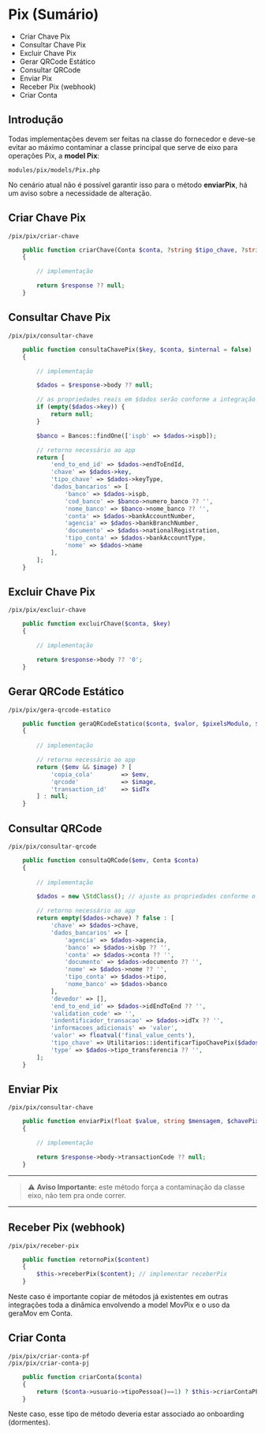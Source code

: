 # Pix (Sumário)
- Criar Chave Pix
- Consultar Chave Pix
- Excluir Chave Pix
- Gerar QRCode Estático
- Consultar QRCode
- Enviar Pix
- Receber Pix (webhook)
- Criar Conta
## Introdução
Todas implementações devem ser feitas na classe do fornecedor e deve-se evitar ao máximo contaminar a classe principal que serve de eixo para operações Pix, a **model Pix**:
```
modules/pix/models/Pix.php
```
No cenário atual não é possível garantir isso para o método **enviarPix**, há um aviso sobre a necessidade de alteração.
## Criar Chave Pix
```
/pix/pix/criar-chave
```
```php
    public function criarChave(Conta $conta, ?string $tipo_chave, ?string $chave = null)
    {

        // implementação

        return $response ?? null;
    }
```
## Consultar Chave Pix
```
/pix/pix/consultar-chave   
```
```php
    public function consultaChavePix($key, $conta, $internal = false)
    {

        // implementação

        $dados = $response->body ?? null;

        // as propriedades reais em $dados serão conforme a integração
        if (empty($dados->key)) {
            return null;
        }

        $banco = Bancos::findOne(['ispb' => $dados->ispb]);

        // retorno necessário ao app
        return [
            'end_to_end_id' => $dados->endToEndId,
            'chave' => $dados->key,
            'tipo_chave' => $dados->keyType,
            'dados_bancarios' => [
                'banco' => $dados->ispb,
                'cod_banco' => $banco->numero_banco ?? '',
                'nome_banco' => $banco->nome_banco ?? '',
                'conta' => $dados->bankAccountNumber,
                'agencia' => $dados->bankBranchNumber,
                'documento' => $dados->nationalRegistration,
                'tipo_conta' => $dados->bankAccountType,
                'nome' => $dados->name
            ],
        ];
    }
```
## Excluir Chave Pix
```
/pix/pix/excluir-chave
```
```php
    public function excluirChave($conta, $key)
    {

        // implementação

        return $response->body ?? '0';
    }
```
## Gerar QRCode Estático
```
/pix/pix/gera-qrcode-estatico
```
```php
    public function geraQRCodeEstatico($conta, $valor, $pixelsModulo, $formatoImagem, $externo, $pix_key) 
    {
        
        // implementação

        // retorno necessário ao app
        return ($emv && $image) ? [
            'copia_cola'        => $emv,
            'qrcode'            => $image,
            'transaction_id'    => $idTx
        ] : null;
    }
```
## Consultar QRCode
```
/pix/pix/consultar-qrcode
```
```php
    public function consultaQRCode($emv, Conta $conta)
    {
        
        // implementação

        $dados = new \StdClass(); // ajuste as propriedades conforme o retorno da integração

        // retorno necessário ao app
        return empty($dados->chave) ? false : [
            'chave' => $dados->chave,
            'dados_bancarios' => [
                'agencia' => $dados->agencia,
                'banco' => $dados->isbp ?? '',
                'conta' => $dados->conta ?? '',
                'documento' => $dados->documento ?? '',
                'nome' => $dados->nome ?? '',
                'tipo_conta' => $dados->tipo,
                'nome_banco' => $dados->banco
            ],
            'devedor' => [],
            'end_to_end_id' => $dados->idEndToEnd ?? '',
            'validation_code' => '',
            'indentificador_transacao' => $dados->idTx ?? '',
            'informacoes_adicionais' => 'valor',
            'valor' => floatval('final_value_cents'),
            'tipo_chave' => Utilitarios::identificarTipoChavePix($dados->chave),
            'type' => $dados->tipo_transferencia ?? '',
        ];
    }
```
## Enviar Pix
```
/pix/pix/consultar-chave
```
```php
    public function enviarPix(float $value, string $mensagem, $chavePix, string $banco, string $numeroConta, string $agencia, string $documento, string $tipoConta, string $nome, Conta $conta, $identificadorTransacao, $endToEndId, ?string $type, ?int $movPixId)
    {

        // implementação

        return $response->body->transactionCode ?? null;
    }
```
---

> ⚠️ **Aviso Importante:** este método força a contaminação da classe eixo, não tem pra onde correr.

---
## Receber Pix (webhook)
```
/pix/pix/receber-pix
```
```php
    public function retornoPix($content)
    {
        $this->receberPix($content); // implementar receberPix
    }
```
Neste caso é importante copiar de métodos já existentes em outras integrações toda a dinâmica envolvendo a model MovPix e o uso da geraMov em Conta.
## Criar Conta
```
/pix/pix/criar-conta-pf
/pix/pix/criar-conta-pj
```
```php
    public function criarConta($conta)
    {
        return ($conta->usuario->tipoPessoa()==1) ? $this->criarContaPF($conta) : $this->criarContaPJ($conta); // implemente criarContaPF e criarContaPJ
    }
```
Neste caso, esse tipo de método deveria estar associado ao onboarding (dormentes).
